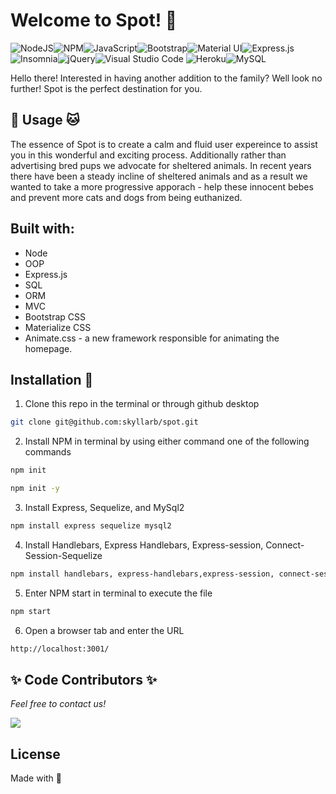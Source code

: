 # Welcome to Spot! :paw_prints: 
![NodeJS](https://img.shields.io/badge/node.js-6DA55F?style=for-the-badge&logo=node.js&logoColor=white)![NPM](https://img.shields.io/badge/NPM-%23000000.svg?style=for-the-badge&logo=npm&logoColor=white)![JavaScript](https://img.shields.io/badge/javascript-%23323330.svg?style=for-the-badge&logo=javascript&logoColor=%23F7DF1E)![Bootstrap](https://img.shields.io/badge/bootstrap-%23563D7C.svg?style=for-the-badge&logo=bootstrap&logoColor=white)![Material UI](https://img.shields.io/badge/materialui-%230081CB.svg?style=for-the-badge&logo=material-ui&logoColor=white)![Express.js](https://img.shields.io/badge/express.js-%23404d59.svg?style=for-the-badge&logo=express&logoColor=%2361DAFB)![Insomnia](https://img.shields.io/badge/Insomnia-black?style=for-the-badge&logo=insomnia&logoColor=5849BE)![jQuery](https://img.shields.io/badge/jquery-%230769AD.svg?style=for-the-badge&logo=jquery&logoColor=white)![Visual Studio Code](https://img.shields.io/badge/Visual%20Studio%20Code-0078d7.svg?style=for-the-badge&logo=visual-studio-code&logoColor=white)	![Heroku](https://img.shields.io/badge/heroku-%23430098.svg?style=for-the-badge&logo=heroku&logoColor=white)![MySQL](https://img.shields.io/badge/mysql-%2300f.svg?style=for-the-badge&logo=mysql&logoColor=white)

Hello there! Interested in having another addition to the family?
Well look no further! Spot is the perfect destination for you. 

## :dog: Usage :cat:
The essence of Spot is to create a calm and fluid user expereince to assist you in this wonderful and exciting process. Additionally rather than advertising bred pups we advocate for sheltered animals. In recent years there have been a steady incline of sheltered animals and as a result we wanted to take a more progressive apporach - help these innocent bebes and prevent more cats and dogs from being euthanized.

## Built with: 	
* Node  
* OOP
* Express.js
* SQL
* ORM
* MVC
* Bootstrap CSS
* Materialize CSS
* Animate.css - a new framework responsible for animating the homepage.

## Installation :rocket:
1. Clone this repo in the terminal or through github desktop
```bash
git clone git@github.com:skyllarb/spot.git
```
2. Install NPM in terminal by using either command one of the following commands
```bash
npm init 
```
```bash
npm init -y
```
3. Install Express, Sequelize, and MySql2
```bash
npm install express sequelize mysql2
```
4. Install Handlebars, Express Handlebars, Express-session, Connect-Session-Sequelize

```bash
npm install handlebars, express-handlebars,express-session, connect-session-sequelize
```

5. Enter NPM start in terminal to execute the file
```bash 
npm start
```
6. Open a browser tab and enter the URL 
```bash
http://localhost:3001/
```

## :sparkles: Code Contributors :sparkles:
_Feel free to contact us!_


<a href="https://github.com/skyllarb/spot/graphs/contributors">
  <img src="https://contrib.rocks/image?repo=skyllarb/spot" />
</a>



## License
Made with :sparkling_heart:

